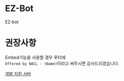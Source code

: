 # EZ-Bot
EZ-bot

# 권장사항
Embed기능을 사용할 경우 푸터에  
``Offered by NACL - (Name)``이라고 
써주시면 감사드리겠습니다.

[개발 지원 서버](https://discord.gg/HerTmj5)
